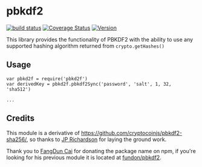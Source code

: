 # pbkdf2

[![build status](https://secure.travis-ci.org/crypto-browserify/pbkdf2.png)](http://travis-ci.org/crypto-browserify/pbkdf2)
[![Coverage Status](https://img.shields.io/coveralls/crypto-browserify/pbkdf2.svg)](https://coveralls.io/r/crypto-browserify/pbkdf2)
[![Version](http://img.shields.io/npm/v/pbkdf2.svg)](https://www.npmjs.org/package/pbkdf2)

This library provides the functionality of PBKDF2 with the ability to use any supported hashing algorithm returned from `crypto.getHashes()`


## Usage

```
var pbkd2f = require('pbkd2f')
var derivedKey = pbkd2f.pbkdf2Sync('password', 'salt', 1, 32, 'sha512')

...
```


## Credits

This module is a derivative of https://github.com/cryptocoinjs/pbkdf2-sha256/, so thanks to [JP Richardson](https://github.com/cryptocoinjs/pbkdf2-sha256/) for laying the ground work.

Thank you to [FangDun Cai](https://github.com/fundon) for donating the package name on npm, if you're looking for his previous module it is located at [fundon/pbkdf2](https://github.com/fundon/pbkdf2).
